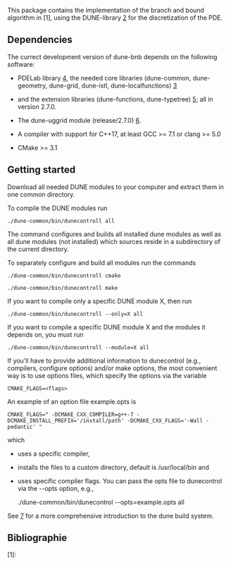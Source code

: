 
This package contains the implementation of the branch and bound algorithm in [1], 
using the DUNE-library [2] for the discretization of the PDE.

Dependencies
------------

The currect development version of dune-bnb depends on the following software: 

* PDELab library [4], the needed core libraries (dune-common, dune-geometry, dune-grid, dune-istl, dune-localfunctions) [3] 
* and the extension libraries (dune-functions, dune-typetree) [5]; all in version 2.7.0. 
 
* The dune-uggrid module (release/2.7.0) [6]. 

* A compiler with support for C++17, at least GCC >= 7.1 or clang >= 5.0 

* CMake >= 3.1


Getting started
---------------

Download all needed DUNE modules to your computer and extract them in one common directory. 

To compile the DUNE modules run 

    ./dune-common/bin/dunecontroll all 
    
The command configures and builds all installed dune modules as well as all dune modules (not installed) 
which sources reside in a subdirectory of the current directory. 

To separately configure and build all modules run the commands

    ./dune-common/bin/dunecontroll cmake 
    
    ./dune-common/bin/dunecontroll make 

If you want to compile only a specific DUNE module X, then run

    ./dune-common/bin/dunecontroll --only=X all 
    
If you want to compile a specific DUNE module X and the modules it depends on, you must run 

    ./dune-common/bin/dunecontroll --module=X all 

If you'll have to provide additional information to dunecontrol
(e.g., compilers, configure options) and/or make options, the most convenient way is to use options files, 
which specify the options via the variable

    CMAKE_FLAGS=<flags>
    
An example of an option file example.opts is

    CMAKE_FLAGS=" -DCMAKE_CXX_COMPILER=g++-7 -DCMAKE_INSTALL_PREFIX='/install/path' -DCMAKE_CXX_FLAGS='-Wall -pedantic' "
    
which
  * uses a specific compiler,
  * installs the files to a custom directory, default is /usr/local/bin and 
  * uses specific compiler flags. 
You can pass the opts file to dunecontrol via the --opts option, e.g.,

    ./dune-common/bin/dunecontrol --opts=example.opts all

See [7] for a more comprehensive introduction to the dune build system.


Bibliographie
-----

 [1]:
 
 [2]: http://www.dune-project.org
 
 [3]: https://www.dune-project.org/groups/core
 
 [4]: https://www.dune-project.org/modules/dune-pdelab
 
 [5]: https://www.dune-project.org/groups/extension
 
 [6]: https://www.dune-project.org/modules/dune-uggrid
 
 [7]: https://www.dune-project.org/doc/installation
